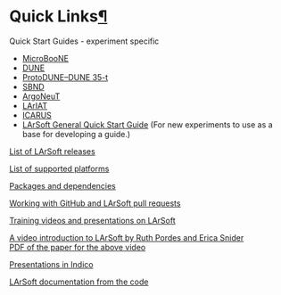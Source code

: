 Quick Links[¶](#Quick-Links)
============================

Quick Start Guides - experiment specific

-   [MicroBooNE](https://cdcvs.fnal.gov/redmine/projects/uboonecode/wiki/Uboone_guide)
-   [DUNE](https://cdcvs.fnal.gov/redmine/projects/dunetpc/wiki/_Tutorial_)
-   [ProtoDUNE–DUNE 35-t](https://cdcvs.fnal.gov/redmine/projects/35ton/wiki/Getting_Started_Examples)
-   [SBND](https://cdcvs.fnal.gov/redmine/projects/sbndcode/wiki/How_to_setup_your_directory_and_launch_your_first_job)
-   [ArgoNeuT](https://cdcvs.fnal.gov/redmine/projects/argoneutcode/wiki)
-   [LArIAT](https://cdcvs.fnal.gov/redmine/projects/lardbt/wiki/Setting_up_the_Offline_Software)
-   [ICARUS](https://cdcvs.fnal.gov/redmine/projects/icaruscode/wiki/The_ICARUS_Guide_to_using_LArSoft)
-   [LArSoft General Quick Start Guide](https://cdcvs.fnal.gov_Quick-start_guide_to_using_and_developing_LArSoft_code_) (For new experiments to use as a base for developing a guide.)

[List of LArSoft releases](https://cdcvs.fnal.govLArSoft_release_list)

[List of supported platforms](https://cdcvs.fnal.gov_Supported_platforms_)

[Packages and dependencies](https://cdcvs.fnal.gov_LArSoft_repositories_packages_and_dependencies_)

[Working with GitHub and LArSoft pull requests](https://cdcvs.fnal.govWorking_with_GitHub)

[Training videos and presentations on LArSoft](http://larsoft.org/training/)

[A video introduction to LArSoft by Ruth Pordes and Erica Snider](http://vms.fnal.gov/w1/Lectures/LarSoft/160805Pordes/index.htm)\
[PDF of the paper for the above video](https://indico.cern.ch/event/432527/contributions/1071433/attachments/1319976/1981094/LArSoftICHEP_V05.pdf)

[Presentations in Indico](https://indico.fnal.gov/categoryDisplay.py?categId=233)

[LArSoft documentation from the code](http://nusoft.fnal.gov/larsoft/doxsvn/html "Doxygen")
